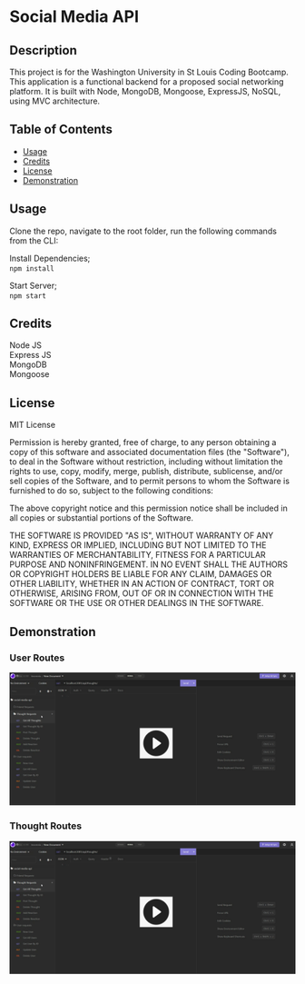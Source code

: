 # Social Media API

## Description 

This project is for the Washington University in St Louis Coding Bootcamp. This application is a functional backend for a proposed social networking platform. It is built with Node, MongoDB, Mongoose, ExpressJS, NoSQL, using MVC architecture.
## Table of Contents 

* [Usage](#usage)
* [Credits](#credits)
* [License](#license)
* [Demonstration](#demonstration)

## Usage 

Clone the repo, navigate to the root folder, run the following commands from the CLI:     

Install Dependencies;    
`npm install`

Start Server;     
`npm start`     

## Credits


Node JS  
Express JS    
MongoDB     
Mongoose     
  

## License

MIT License

Permission is hereby granted, free of charge, to any person obtaining a copy
of this software and associated documentation files (the "Software"), to deal
in the Software without restriction, including without limitation the rights
to use, copy, modify, merge, publish, distribute, sublicense, and/or sell
copies of the Software, and to permit persons to whom the Software is
furnished to do so, subject to the following conditions:

The above copyright notice and this permission notice shall be included in all
copies or substantial portions of the Software.

THE SOFTWARE IS PROVIDED "AS IS", WITHOUT WARRANTY OF ANY KIND, EXPRESS OR
IMPLIED, INCLUDING BUT NOT LIMITED TO THE WARRANTIES OF MERCHANTABILITY,
FITNESS FOR A PARTICULAR PURPOSE AND NONINFRINGEMENT. IN NO EVENT SHALL THE
AUTHORS OR COPYRIGHT HOLDERS BE LIABLE FOR ANY CLAIM, DAMAGES OR OTHER
LIABILITY, WHETHER IN AN ACTION OF CONTRACT, TORT OR OTHERWISE, ARISING FROM,
OUT OF OR IN CONNECTION WITH THE SOFTWARE OR THE USE OR OTHER DEALINGS IN THE
SOFTWARE.

## Demonstration
   
### User Routes
[![image](/public/assets/images/screenshot.png)](https://drive.google.com/file/d/1tTLHuZOMOjcDd1FemPJdmWgoE0saI3Qy/view)
 


### Thought Routes

[![image](/public/assets/images/screenshot.png)](https://drive.google.com/file/d/1KCAxPtkHZdXeFfX9p6DA77O8S-OFj330/view)





